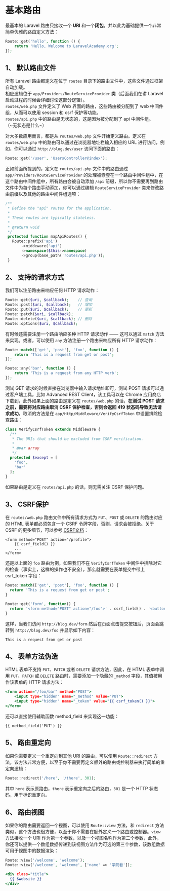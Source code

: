 # 基本路由
最基本的 Laravel 路由只接收一个 **URI** 和一个**闭包**，并以此为基础提供一个非常简单优雅的路由定义方法：  
```php
Route::get('hello', function () {
    return 'Hello, Welcome to LaravelAcademy.org';
});
```

## 1、 默认路由文件
所有 Laravel 路由都定义在位于 `routes` 目录下的路由文件中，这些文件通过框架自动加载。  
相应逻辑位于 `app/Providers/RouteServiceProvider` 类（后面我们在讲 Laravel 启动过程的时候会详细讨论这部分逻辑）。  
`routes/web.php` 文件定义了 Web 界面的路由，这些路由被分配到了 web 中间件组，从而可以使用 session 和 csrf 保护等功能。  
`routes/api.php` 中的路由是无状态的，这是因为被分配到了 api 中间件组。  
（~无状态是什么~）  

对大多数应用而言，都是从 `routes/web.php` 文件开始定义路由。定义在 `routes/web.php` 中的路由可以通过在浏览器地址栏输入相应的 URL 进行访问，例如，你可以通过 `http://blog.dev/user` 访问下面的路由：  
```php
Route::get('/user', 'UsersController@index');
```
正如前面所提到的，定义在 `routes/api.php` 文件中的路由通过 `app/Providers/RouteServiceProvider` 的处理被嵌套在一个路由中间件组中，在这个路由中间件组中，所有路由会被自动添加 `/api` 前缀，所以你不需要再到路由文件中为每个路由手动添加，你可以通过编辑 `RouteServiceProvider` 类来修改路由前缀以及其他的路由中间件组选项：  
```php
/**
 * Define the "api" routes for the application.
 *
 * These routes are typically stateless.
 *
 * @return void
 */
 protected function mapApiRoutes() {
   Route::prefix('api')
       ->middeware('api')
       ->namespace($this->namespace)
       ->group(base_path('routes/api.php'));
 }
 ```
 

## 2、 支持的请求方式
我们可以注册路由来响应任何 HTTP 请求动作：  
```php
Route::get($uri, $callback);    // 查询
Route::post($uri, $callback);   // 增加
Route::put($uri, $callback);    // 更新
Route::patch($uri, $callback);
Route::delete($uri, $callback); // 删除
Route::options($uri, $callback);
```
有时候还需要注册一个路由响应多种 HTTP 请求动作 —— 这可以通过 `match` 方法来实现。或者，可以使用 `any` 方法注册一个路由来响应所有 HTTP 请求动作：  
```php
Route::match(['get', 'post'], 'foo', function () {
    return 'This is a request from get or post';
});

Route::any('bar', function () {
    return 'This is a request from any HTTP verb';
});
```
测试 GET 请求的时候直接在浏览器中输入请求地址即可，测试 POST 请求可以通过客户端工具，比如 Advanced REST Client，该工具可以在 Chrome 应用商店下载到，此外如果上面的路由是定义在 `routes/web.php` 的话，**在测试 POST 请求之前，需要将对应路由取消 CSRF 保护检查，否则会返回 419 状态码导致无法请求成功**，取消的方法是在 `app/Http/Middleware/VerifyCsrfToken` 中设置排除检查路由：  
```php
class VerifyCsrfToken extends Middleware {
  /**
   * The URIs that should be excluded from CSRF verification.
   *
   * @var array
   */
  protected $except = [
    'foo',
    'bar'
  ];
}
```
如果路由是定义在 `routes/api.php` 的话，则无需关注 CSRF 保护问题。  


## 3、 CSRF保护
在 `routes/web.php` 路由文件中所有请求方式为 `PUT`、`POST` 或 `DELETE` 的路由对应的 HTML 表单都必须包含一个 CSRF 令牌字段，否则，请求会被拒绝。关于 CSRF 的更多细节，可以参考 [CSRF文档](https://laravelacademy.org/post/7820.html)：  
```
<form method="POST" action="/profile">
    {{ csrf_field() }}
    ...
</form>
```
还是以上面的 `foo` 路由为例，如果我们不在 `VerifyCsrfToken` 中间件中排除对它的检查（事实上，这样的操作也不安全），那么就需要在表单提交中带上 csrf_token 字段：
```php
Route::match(['get', 'post'], 'foo', function () {
  return 'This is a request from get or post';
}

Route::get('form', function() {
  return '<form method="POST" action="/foo">' . csrf_field() . '<button type="submit">提交</button><form>';
}
```

这样，当我们访问 `http://blog.dev/form` 然后在页面点击提交按钮后，页面会跳转到 `http://blog.dev/foo` 并显示如下内容：  
```
This is a request from get or post
```


## 4、 表单方法伪造
HTML 表单不支持 `PUT`、`PATCH` 或者 `DELETE` 请求方法，因此，在 HTML 表单中调用 `PUT`、`PATCH` 或 `DELETE` 路由时，需要添加一个隐藏的 `_method` 字段，其值被用作该表单的 HTTP 请求方法：  
```htm
<form action="/foo/bar" method="POST">
    <input type="hidden" name="_method" value="PUT">
    <input type="hidden" name="_token" value="{{ csrf_token() }}">
</form>
```
还可以直接使用辅助函数 method_field 来实现这一功能：  
```
{{ method_field('PUT') }}
```

## 5、 路由重定向
如果你需要定义一个重定向到其他 URI 的路由，可以使用 `Route::redirect` 方法，该方法非常方便，以至于你不需要再定义额外的路由或控制器来执行简单的重定向逻辑：  
```php
Route::redirect('/here', '/there', 301);
```
其中 `here` 表示原路由，`there` 表示重定向之后的路由，`301` 是一个 HTTP 状态码，用于标识重定向。  

## 6、 路由视图
如果你的路由需要返回一个视图，可以使用 `Route::view` 方法，和 `redirect` 方法类似，这个方法也很方便，以至于你不需要在额外定义一个路由或控制器。`view` 方法接收一个 URI 作为第一个参数，以及一个视图名称作为第二个参数，此外，你还可以提供一个数组数据传递到该视图方法作为可选的第三个参数，该数组数据可用于视图中的数据渲染：  
```php
Route::view('/welcome', 'welcome');
Route::view('/welcome', 'welcome', ['name' => '学院君']);
```
```htm
<div class="title">
  {{ $website }}
</div>
```
